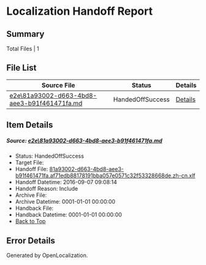 # <a name='report-top'></a> Localization Handoff Report

## Summary
 Total Files | 1

## File List
 Source File | Status | Details 
 ----------- | ------ | ------- 
 [e2e\81a93002-d663-4bd8-aee3-b91f461471fa.md](https://github.com/OpenLocalizationTestOrg/ol-test0/blob/c9cacd968da30f9754ac55bfbdedb0eb6773eabe/e2e/81a93002-d663-4bd8-aee3-b91f461471fa.md) | HandedOffSuccess | [Details](#a2a9a5ce4ada9c1126ed949ca88180245c4658e53)

## Item Details
##### <a name='a2a9a5ce4ada9c1126ed949ca88180245c4658e53'></a> Source: [e2e\81a93002-d663-4bd8-aee3-b91f461471fa.md](https://github.com/OpenLocalizationTestOrg/ol-test0/blob/c9cacd968da30f9754ac55bfbdedb0eb6773eabe/e2e/81a93002-d663-4bd8-aee3-b91f461471fa.md)
* Status: HandedOffSuccess
* Target File: 
* Handoff File: [81a93002-d663-4bd8-aee3-b91f461471fa.af71edb88178191bba057e0571c32f53328668de.zh-cn.xlf](https://github.com/OpenLocalizationTestOrg/ol-test0-handoff/blob/b91351ca542002ffc49794d1ce0d6622c9633503/ol-handoff/OpenLocalizationTestOrg/ol-test0-zhcn/ci/ht/81a93002-d663-4bd8-aee3-b91f461471fa.af71edb88178191bba057e0571c32f53328668de.zh-cn.xlf)
* Handoff Datetime: 2016-09-07 09:08:14
* Handoff Reason: Include
* Archive File: 
* Archive Datetime: 0001-01-01 00:00:00
* Handback File: 
* Handback Datetime: 0001-01-01 00:00:00
* [Back to Top](#report-top)


## Error Details

Generated by OpenLocalization.
